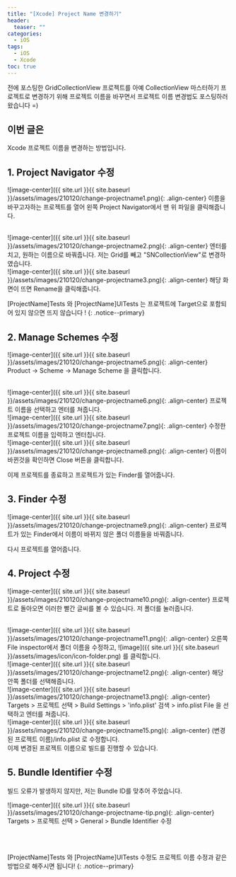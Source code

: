 ```yaml
---
title: "[Xcode] Project Name 변경하기"
header:
  teaser: ""
categories:
  - iOS
tags:
  - iOS
  - Xcode
toc: true
---
```


전에 포스팅한 GridCollectionView 프로젝트를 아예 CollectionView 마스터하기 프로젝트로 변경하기 위해 프로젝트 이름을 바꾸면서 프로젝트 이름 변경법도 포스팅하러 왔습니다 =)

## 이번 글은
Xcode 프로젝트 이름을 변경하는 방법입니다.


## 1. Project Navigator 수정

![image-center]({{ site.url }}{{ site.baseurl }}/assets/images/210120/change-projectname1.png){: .align-center}
이름을 바꾸고자하는 프로젝트를 열어 왼쪽 Project Navigator에서 맨 위 파일을 클릭해줍니다.

<br>
![image-center]({{ site.url }}{{ site.baseurl }}/assets/images/210120/change-projectname2.png){: .align-center}
엔터를 치고, 원하는 이름으로 바꿔줍니다.
저는 Grid를 빼고 "SNCollectionView"로 변경하였습니다.

<br>
![image-center]({{ site.url }}{{ site.baseurl }}/assets/images/210120/change-projectname3.png){: .align-center}
해당 화면이 뜨면 Rename을 클릭해줍니다.

[ProjectName]Tests 와 [ProjectName]UITests 는 프로젝트에 Target으로 포함되어 있지 않으면 뜨지 않습니다 !
{: .notice--primary}


## 2. Manage Schemes 수정

![image-center]({{ site.url }}{{ site.baseurl }}/assets/images/210120/change-projectname5.png){: .align-center}
Product -> Scheme -> Manage Scheme 을 클릭합니다.

<br>
![image-center]({{ site.url }}{{ site.baseurl }}/assets/images/210120/change-projectname6.png){: .align-center}
프로젝트 이름을 선택하고 엔터를 쳐줍니다.

<br>
![image-center]({{ site.url }}{{ site.baseurl }}/assets/images/210120/change-projectname7.png){: .align-center}
수정한 프로젝트 이름을 입력하고 엔터칩니다.

<br>
![image-center]({{ site.url }}{{ site.baseurl }}/assets/images/210120/change-projectname8.png){: .align-center}
이름이 바뀐것을 확인하면 Close 버튼을 클릭합니다.

이제 프로젝트를 종료하고 프로젝트가 있는 Finder를 열어줍니다.

## 3. Finder 수정

![image-center]({{ site.url }}{{ site.baseurl }}/assets/images/210120/change-projectname9.png){: .align-center}
프로젝트가 있는 Finder에서 이름이 바뀌지 않은 폴더 이름들을 바꿔줍니다.

다시 프로젝트를 열어줍니다.


## 4. Project 수정

![image-center]({{ site.url }}{{ site.baseurl }}/assets/images/210120/change-projectname10.png){: .align-center}
프로젝트로 돌아오면 이러한 빨간 글씨를 볼 수 있습니다.
저 폴더를 눌러줍니다.

<br>
![image-center]({{ site.url }}{{ site.baseurl }}/assets/images/210120/change-projectname11.png){: .align-center}
오른쪽 File inspector에서 폴더 이름을 수정하고, ![image]({{ site.url }}{{ site.baseurl }}/assets/images/icon/icon-folder.png) 를 클릭합니다.

<br>
![image-center]({{ site.url }}{{ site.baseurl }}/assets/images/210120/change-projectname12.png){: .align-center}
해당 안쪽 폴더를 선택해줍니다.

<br>
![image-center]({{ site.url }}{{ site.baseurl }}/assets/images/210120/change-projectname13.png){: .align-center}
Targets > 프로젝트 선택 > Build Settings > 'info.plist' 검색 > info.plist File 을 선택하고 엔터를 쳐줍니다.

<br>
![image-center]({{ site.url }}{{ site.baseurl }}/assets/images/210120/change-projectname15.png){: .align-center}
(변경된 프로젝트 이름)/info.plist 로 수정합니다.

<br>
이제 변경된 프로젝트 이름으로 빌드를 진행할 수 있습니다. 

## 5. Bundle Identifier 수정

빌드 오류가 발생하지 않지만, 저는 Bundle ID를 맞추어 주었습니다.

![image-center]({{ site.url }}{{ site.baseurl }}/assets/images/210120/change-projectname-tip.png){: .align-center}
Targets > 프로젝트 선택 > General > Bundle Identifier 수정

<br><br>

[ProjectName]Tests 와 [ProjectName]UITests 수정도 프로젝트 이름 수정과 같은 방법으로 해주시면 됩니다!
{: .notice--primary}
